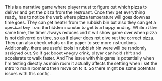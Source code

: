 This is a narrative game where player must to figure out which pizza to deliver and get the pizza from the restruant. Once they get everything ready, has to notice the verb where pizza temperature will goes down as time goes. They can get heater from the rubbish bin but also they can get a specical key from the hidden monster to get to a happy ending. While at the same time, the timer always reduces and it will show game over when pizza is not delivered on time, so as if player does not give out the correct pizza. They can also check whats on the paper to see more instructions. Additionally, there are useful tools in rubbish bin were will be randomly assigned out. So if get boost enegry drink, player can hold shift and accelerate to walk faster. And The issue with this game is potentially when I'm testing directly as main room it actually affects the setting when i set the intro to main roomand then move on to it. So there might be some potential issues with this config. 